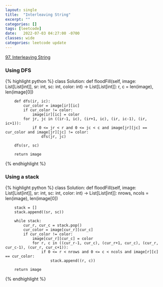 ```yaml
---
layout: single
title:  "Interleaving String"
excerpt: ""
categories: []
tags: [leetcode]
date:   2022-07-03 04:27:00 -0700
classes: wide
categories: leetcode update
---
```


[97. Interleaving String](https://leetcode.com/problems/interleaving-string/)

### Using DFS
{% highlight python %}
class Solution:
    def floodFill(self, image: List[List[int]], sr: int, sc: int, color: int) -> List[List[int]]:
        r, c = len(image), len(image[0])
        
        def dfs(ir, ic):
            cur_color = image[ir][ic]
            if cur_color != color:
                image[ir][ic] = color
            for jr, jc in ((ir-1, ic), (ir+1, ic), (ir, ic-1), (ir, ic+1)):
                if 0 <= jr < r and 0 <= jc < c and image[jr][jc] == cur_color and image[jr][jc] != color:
                    dfs(jr, jc)
        
        dfs(sr, sc)
        
        return image
{% endhighlight %}

### Using a stack

{% highlight python %}
class Solution:
    def floodFill(self, image: List[List[int]], sr: int, sc: int, color: int) -> List[List[int]]:
        nrows, ncols = len(image), len(image[0])
        
        stack = []
        stack.append((sr, sc))
        
        while stack:
            cur_r, cur_c = stack.pop()
            cur_color = image[cur_r][cur_c]
            if cur_color != color:
                image[cur_r][cur_c] = color
                for r, c in ((cur_r-1, cur_c), (cur_r+1, cur_c), (cur_r, cur_c-1), (cur_r, cur_c+1)):
                    if 0 <= r < nrows and 0 <= c < ncols and image[r][c] == cur_color:
                        stack.append((r, c))
                        
        return image
{% endhighlight %}
